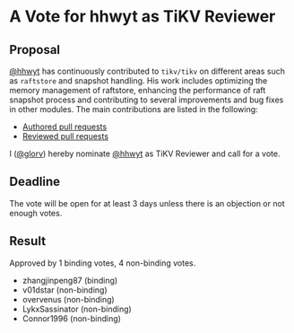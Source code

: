 # A Vote for hhwyt as TiKV Reviewer

## Proposal

[@hhwyt](https://github.com/hhwyt) has continuously contributed to `tikv/tikv` on different areas such as `raftstore` and snapshot handling. His work includes optimizing the memory management of raftstore, enhancing the performance of raft snapshot process and contributing to several improvements and bug fixes in other modules. The main contributions are listed in the following:

* [Authored pull requests](https://github.com/tikv/tikv/pulls?q=is%3Amerged+is%3Apr+author%3Ahhwyt)
* [Reviewed pull requests](https://github.com/tikv/tikv/pulls?q=is%3Apr+reviewed-by%3Ahhwyt)

I ([@glorv](https://github.com/glorv)) hereby nominate [@hhwyt](https://github.com/hhwyt) as TiKV Reviewer and call for a vote.

## Deadline

The vote will be open for at least 3 days unless there is an objection or not enough votes.

## Result

Approved by 1 binding votes, 4 non-binding votes.
* zhangjinpeng87 (binding)
* v01dstar (non-binding)
* overvenus (non-binding)
* LykxSassinator (non-binding)
* Connor1996 (non-binding)